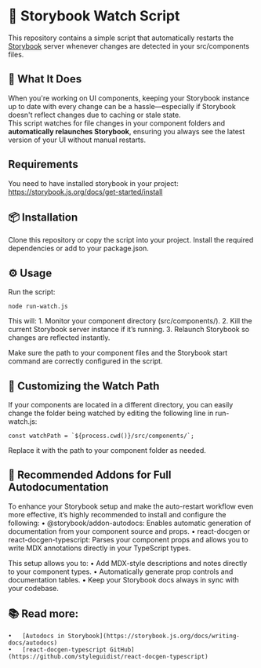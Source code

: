 # 🔄 Storybook Watch Script

This repository contains a simple script that automatically restarts the [Storybook](https://storybook.js.org/) server whenever changes are detected in your src/components files.

## 🚀 What It Does

When you're working on UI components, keeping your Storybook instance up to date with every change can be a hassle—especially if Storybook doesn't reflect changes due to caching or stale state.  
This script watches for file changes in your component folders and **automatically relaunches Storybook**, ensuring you always see the latest version of your UI without manual restarts.

## Requirements

You need to have installed storybook in your project: https://storybook.js.org/docs/get-started/install

## 📦 Installation

Clone this repository or copy the script into your project.
Install the required dependencies or add to your package.json.

## ⚙️ Usage

Run the script:
```
node run-watch.js
```
This will:
	1.	Monitor your component directory (src/components/).
	2.	Kill the current Storybook server instance if it’s running.
	3.	Relaunch Storybook so changes are reflected instantly.

Make sure the path to your component files and the Storybook start command are correctly configured in the script.

## 🔧 Customizing the Watch Path

If your components are located in a different directory, you can easily change the folder being watched by editing the following line in run-watch.js:
```
const watchPath = `${process.cwd()}/src/components/`;
```
Replace it with the path to your component folder as needed.

## 🧩 Recommended Addons for Full Autodocumentation

To enhance your Storybook setup and make the auto-restart workflow even more effective, it’s highly recommended to install and configure the following:
	•	@storybook/addon-autodocs: Enables automatic generation of documentation from your component source and props.
	•	react-docgen or react-docgen-typescript: Parses your component props and allows you to write MDX annotations directly in your TypeScript types.

This setup allows you to:
	•	Add MDX-style descriptions and notes directly to your component types.
	•	Automatically generate prop controls and documentation tables.
	•	Keep your Storybook docs always in sync with your codebase.

## 📚 Read more:
	•	[Autodocs in Storybook](https://storybook.js.org/docs/writing-docs/autodocs)
	•	[react-docgen-typescript GitHub](https://github.com/styleguidist/react-docgen-typescript)
